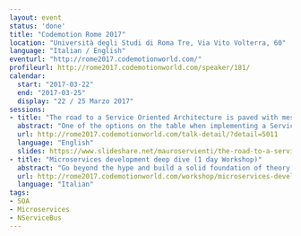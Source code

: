 ```yaml
---
layout: event
status: 'done'
title: "Codemotion Rome 2017"
location: "Università degli Studi di Roma Tre, Via Vito Volterra, 60"
language: "Italian / English"
eventurl: "http://rome2017.codemotionworld.com/"
profileurl: http://rome2017.codemotionworld.com/speaker/181/
calendar:
  start: "2017-03-22"
  end: "2017-03-25"
  display: "22 / 25 Marzo 2017"
sessions:
- title: "The road to a Service Oriented Architecture is paved with messages"
  abstract: "One of the options on the table when implementing a Service Oriented Architecture (SOA), or the communication style across multiple microservices, is based on messages and a service bus. This talk will drive you through the basic SOA building blocks, introduce message based architectures, and will connect the dots between technology and architectural principles through some samples using NServiceBus."
  url: http://rome2017.codemotionworld.com/talk-detail/?detail=5011
  language: "English"
  slides: https://www.slideshare.net/mauroservienti/the-road-to-a-service-oriented-architecture-is-paved-with-messages
- title: "Microservices development deep dive (1 day Workshop)"
  abstract: "Go beyond the hype and build a solid foundation of theory and practice with this workshop on Microservices development. This one day deep-dive will be a journey from SOA concepts to DevOps practices to fully understand what Microservices are and how to design, develop and manage them."
  url: http://rome2017.codemotionworld.com/workshop/microservices-development-deep-dive/
  language: "Italian"
tags:
- SOA
- Microservices
- NServiceBus
---
```

